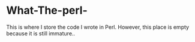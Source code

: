 # What-The-perl-      
This is where I store the code I wrote in Perl. However, this place is empty because it is still immature..
